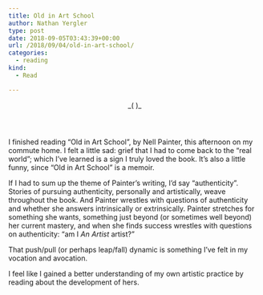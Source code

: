 ```yaml
---
title: Old in Art School
author: Nathan Yergler
type: post
date: 2018-09-05T03:43:39+00:00
url: /2018/09/04/old-in-art-school/
categories:
  - reading
kind:
  - Read

---
```

<section class="response p-read-of h-cite"> <header>  <span class="p-name"></span> _( <span class="p-publication"></span>)_</header>

<blockquote class="e-summary">
</blockquote></section>

I finished reading &#8220;Old in Art School&#8221;, by Nell Painter, this afternoon on my commute home. I felt a little sad: grief that I had to come back to the &#8220;real world&#8221;; which I&#8217;ve learned is a sign I truly loved the book. It&#8217;s also a little funny, since &#8220;Old in Art School&#8221; is a memoir.

If I had to sum up the theme of Painter&#8217;s writing, I&#8217;d say &#8220;authenticity&#8221;. Stories of pursuing authenticity, personally and artistically, weave throughout the book. And Painter wrestles with questions of authenticity and whether she answers intrinsically or extrinsically. Painter stretches for something she wants, something just beyond (or sometimes well beyond) her current mastery, and when she finds success wrestles with questions on authenticity: &#8220;am I _An Artist_ artist?&#8221;

That push/pull (or perhaps leap/fall) dynamic is something I&#8217;ve felt in my vocation and avocation.

I feel like I gained a better understanding of my own artistic practice by reading about the development of hers.